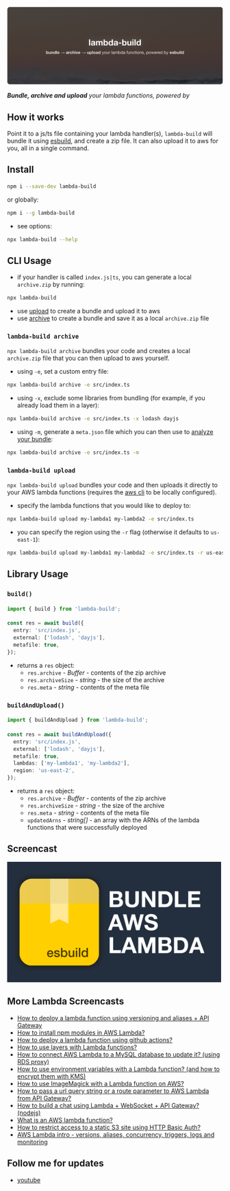 ![lambda action](assets/cover.png)

<i><b>Bundle, archive and upload</b> your lambda functions, powered by </i>

## How it works

Point it to a js/ts file containing your lambda handler(s), `lambda-build` will bundle it using <a href="https://esbuild.github.io/">esbuild</a>, and create a zip file. It can also upload it to aws for you, all in a single command.

## Install

```bash
npm i --save-dev lambda-build
```

or globally:

```bash
npm i --g lambda-build
```

- see options:

```bash
npx lambda-build --help
```

## CLI Usage

- if your handler is called `index.js|ts`, you can generate a local `archive.zip` by running:

```bash
npx lambda-build
```

- use [upload](https://github.com/AlexDisler/lambda-build#lambda-build-upload) to create a bundle and upload it to aws
- use [archive](https://github.com/AlexDisler/lambda-build#lambda-build-archive) to create a bundle and save it as a local `archive.zip` file

### `lambda-build archive`

`npx lambda-build archive` bundles your code and creates a local `archive.zip` file that you can then upload to aws yourself.

- using `-e`, set a custom entry file:
```bash
npx lambda-build archive -e src/index.ts
```

- using `-x`, exclude some libraries from bundling (for example, if you already load them in a layer):
```bash
npx lambda-build archive -e src/index.ts -x lodash dayjs
```

- using `-m`, generate a `meta.json` file which you can then use to [analyze your bundle](https://bundle-buddy.com/esbuild):
```bash
npx lambda-build archive -e src/index.ts -m
```

### `lambda-build upload`

`npx lambda-build upload` bundles your code and then uploads it directly to your AWS lambda functions (requires the [aws cli](https://docs.aws.amazon.com/cli/latest/userguide/cli-chap-configure.html) to be locally configured).

- specify the lambda functions that you would like to deploy to:
```bash
npx lambda-build upload my-lambda1 my-lambda2 -e src/index.ts
```

- you can specify the region using the `-r` flag (otherwise it defaults to `us-east-1`):
```bash
npx lambda-build upload my-lambda1 my-lambda2 -e src/index.ts -r us-east-2
```

## Library Usage

### `build()`

```ts
import { build } from 'lambda-build';

const res = await build({
  entry: 'src/index.js',
  external: ['lodash', 'dayjs'],
  metafile: true,
});
```
- returns a `res` object:
  - `res.archive` - *Buffer* - contents of the zip archive
  - `res.archiveSize` - *string* - the size of the archive
  - `res.meta` - *string* - contents of the meta file

### `buildAndUpload()`

```ts
import { buildAndUpload } from 'lambda-build';

const res = await buildAndUpload({
  entry: 'src/index.js',
  external: ['lodash', 'dayjs'],
  metafile: true,
  lambdas: ['my-lambda1', 'my-lambda2'],
  region: 'us-east-2',
});
```

- returns a `res` object:
  - `res.archive` - *Buffer* - contents of the zip archive
  - `res.archiveSize` - *string* - the size of the archive
  - `res.meta` - *string* - contents of the meta file
  - `updatedArns` - *string[]* - an array with the ARNs of the lambda functions that were successfully deployed

## Screencast

<a href="https://youtu.be/FmnFqjBk0to" target="_blank">
  <img width="500" src="assets/lambda-build-screencast.png" alt="lambda-build screencast"/>
</a>

## More Lambda Screencasts

- [How to deploy a lambda function using versioning and aliases + API Gateway](https://youtu.be/OGMaE63YgEU)
- [How to install npm modules in AWS Lambda?](https://youtu.be/RnFowJ130pc)
- [How to deploy a lambda function using github actions?](https://youtu.be/UQiRhKgQ5X0)
- [How to use layers with Lambda functions?](https://youtu.be/i12H4cUFudU)
- [How to connect AWS Lambda to a MySQL database to update it? (using RDS proxy)](https://youtu.be/jOLgUjcTFEI)
- [How to use environment variables with a Lambda function? (and how to encrypt them with KMS)](https://youtu.be/J9QKS0NrH7I)
- [How to use ImageMagick with a Lambda function on AWS?](https://youtu.be/JdJo-_Y1ZIM)
- [How to pass a url query string or a route parameter to AWS Lambda from API Gateway?](https://youtu.be/V3i25clEvSE)
- [How to build a chat using Lambda + WebSocket + API Gateway? (nodejs)](https://youtu.be/BcWD-M2PJ-8)
- [What is an AWS lambda function?](https://youtu.be/okEvGTKpWl8)
- [How to restrict access to a static S3 site using HTTP Basic Auth?](https://youtu.be/gc3w_bMtcQE)
- [AWS Lambda intro - versions, aliases, concurrency, triggers, logs and monitoring](https://youtu.be/BFvF2oAnNpY)

## Follow me for updates

- [youtube](https://www.youtube.com/bitesizeacademy?sub_confirmation=1)
